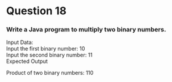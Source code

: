 # Question 18

### Write a Java program to multiply two binary numbers.
Input Data:  
Input the first binary number: 10  
Input the second binary number: 11  
Expected Output

Product of two binary numbers: 110